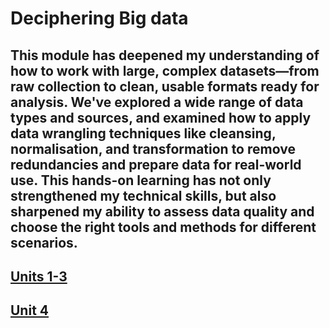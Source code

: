# Deciphering Big data

## This module has deepened my understanding of how to work with large, complex datasets—from raw collection to clean, usable formats ready for analysis. We've explored a wide range of data types and sources, and examined how to apply data wrangling techniques like cleansing, normalisation, and transformation to remove redundancies and prepare data for real-world use. This hands-on learning has not only strengthened my technical skills, but also sharpened my ability to assess data quality and choose the right tools and methods for different scenarios.

## [Units 1-3](https://github.com/TechieMaks/eportfolio.github.io/blob/85d6ec35b4c66b0ffe893bc4d322c91ddb163829/Unit%201-3.pdf)
## [Unit 4](https://github.com/TechieMaks/eportfolio.github.io/blob/8f44ca62b206a8d102535a629415c6835a6493a1/Unit%204%20Summary.pdf)
